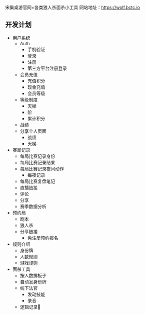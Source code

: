 宋巢桌游官网+各类狼人杀面杀小工具
网站地址：https://wolf.bctc.io

## 开发计划

- 用户系统
  - Auth
    - 手机验证
    - 登录
    - 注册
    - 第三方平台注册登录
  - 会员充值
    - 充值积分
    - 现金充值
    - 会员等级
  - 等级制度
    - 天梯
    - 阶
    - 累计积分
  - 战绩
  - 分享个人页面
    - 战绩
    - 天梯
- 赛局记录
  - 每局比赛记录身份
  - 每局比赛记录结果
  - 每局比赛记录夜间动作
    - 每夜记录
  - 每局比赛复盘笔记
  - 直播链接
  - 评论
  - 分享
  - 赛季数据分析
- 预约局
  - 剧本
  - 狼人杀
  - 分享链接
    - 免注册预约报名
- 规则介绍
  - 身份牌
  - 人数规则
  - 游戏规则
- 面杀工具
  - 按人数排板子
  - 自动发身份牌
  - 线下法官
    - 发动技能
    - 录音
  - 逻辑记录📝

